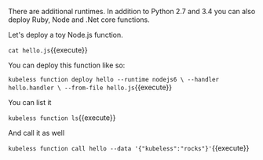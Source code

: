 There are additional runtimes. In addition to Python 2.7 and 3.4 you can also deploy Ruby, Node and .Net core functions.

Let's deploy a toy Node.js function.

`cat hello.js`{{execute}}

You can deploy this function like so:

`kubeless function deploy hello --runtime nodejs6 \
                              --handler hello.handler \
                              --from-file hello.js`{{execute}}

You can list it

`kubeless function ls`{{execute}}

And call it as well

`kubeless function call hello --data '{"kubeless":"rocks"}'`{{execute}}

